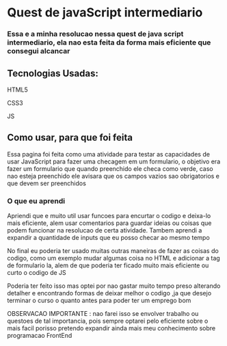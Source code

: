 # Quest de javaScript intermediario

### Essa e a minha resolucao nessa quest de java script intermediario, ela nao esta feita da forma mais eficiente que consegui alcancar

## Tecnologias Usadas:
  HTML5
  
  CSS3
  
  JS
 
## Como usar, para que foi feita
Essa pagina foi feita como uma atividade para testar as capacidades de usar JavaScript para fazer uma checagem em um formulario, o objetivo era fazer um formulario que quando preenchido ele checa como verde, caso nao esteja preenchido ele avisara que os campos vazios sao obrigatorios e que devem ser preenchidos

### O que eu aprendi
Apriendi que e muito util usar funcoes para encurtar o codigo e deixa-lo mais eficiente, alem usar comentarios para guardar ideias ou coisas que podem funcionar na resolucao de certa atividade.
Tambem aprendi a expandir a quantidade de inputs que eu posso checar ao mesmo tempo

No final eu poderia ter usado muitas outras maneiras de fazer as coisas do codigo, como um exemplo mudar algumas coisa no HTML e adicionar a tag de formulario la, alem de que poderia ter ficado muito mais eficiente ou curto o codigo de JS

Poderia ter feito isso mas optei por nao gastar muito tempo preso alterando detalher e encontrando formas de deixar melhor o codigo ,ja que desejo terminar o curso o quanto antes para poder ter um emprego bom

OBSERVACAO IMPORTANTE : nao farei isso se envolver trabalho ou questoes de tal importancia, pois sempre optarei pelo eficiente sobre o mais facil porisso pretendo expandir ainda mais meu conhecimento sobre programacao FrontEnd
